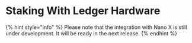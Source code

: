 # Staking With Ledger Hardware

{% hint style="info" %}
Please note that the integration with Nano X is still under development. It will be ready in the next release.
{% endhint %}

